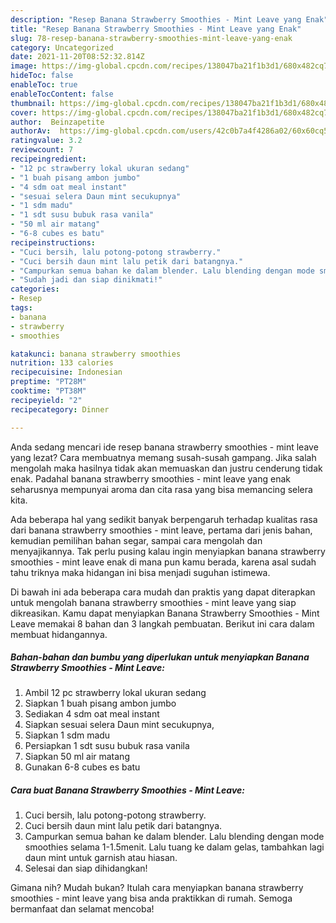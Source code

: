 ```yaml
---
description: "Resep Banana Strawberry Smoothies - Mint Leave yang Enak"
title: "Resep Banana Strawberry Smoothies - Mint Leave yang Enak"
slug: 78-resep-banana-strawberry-smoothies-mint-leave-yang-enak
category: Uncategorized
date: 2021-11-20T08:52:32.814Z
image: https://img-global.cpcdn.com/recipes/138047ba21f1b3d1/680x482cq70/banana-strawberry-smoothies-mint-leave-foto-resep-utama.jpg
hideToc: false
enableToc: true
enableTocContent: false
thumbnail: https://img-global.cpcdn.com/recipes/138047ba21f1b3d1/680x482cq70/banana-strawberry-smoothies-mint-leave-foto-resep-utama.jpg
cover: https://img-global.cpcdn.com/recipes/138047ba21f1b3d1/680x482cq70/banana-strawberry-smoothies-mint-leave-foto-resep-utama.jpg
author:  Beinzapetite
authorAv:  https://img-global.cpcdn.com/users/42c0b7a4f4286a02/60x60cq50/avatar.jpg
ratingvalue: 3.2
reviewcount: 7
recipeingredient:
- "12 pc strawberry lokal ukuran sedang"
- "1 buah pisang ambon jumbo"
- "4 sdm oat meal instant"
- "sesuai selera Daun mint secukupnya"
- "1 sdm madu"
- "1 sdt susu bubuk rasa vanila"
- "50 ml air matang"
- "6-8 cubes es batu"
recipeinstructions:
- "Cuci bersih, lalu potong-potong strawberry."
- "Cuci bersih daun mint lalu petik dari batangnya."
- "Campurkan semua bahan ke dalam blender. Lalu blending dengan mode smoothies selama 1-1.5menit. Lalu tuang ke dalam gelas, tambahkan lagi daun mint untuk garnish atau hiasan."
- "Sudah jadi dan siap dinikmati!"
categories:
- Resep
tags:
- banana
- strawberry
- smoothies

katakunci: banana strawberry smoothies 
nutrition: 133 calories
recipecuisine: Indonesian
preptime: "PT28M"
cooktime: "PT38M"
recipeyield: "2"
recipecategory: Dinner

---
```



Anda sedang mencari ide resep banana strawberry smoothies - mint leave yang lezat? Cara membuatnya memang susah-susah gampang. Jika salah mengolah maka hasilnya tidak akan memuaskan dan justru cenderung tidak enak. Padahal banana strawberry smoothies - mint leave yang enak seharusnya mempunyai aroma dan cita rasa yang bisa memancing selera kita.


Ada beberapa hal yang sedikit banyak berpengaruh terhadap kualitas rasa dari banana strawberry smoothies - mint leave, pertama dari jenis bahan, kemudian pemilihan bahan segar, sampai cara mengolah dan menyajikannya. Tak perlu pusing kalau ingin menyiapkan banana strawberry smoothies - mint leave enak di mana pun kamu berada, karena asal sudah tahu triknya maka hidangan ini bisa menjadi suguhan istimewa.




Di bawah ini ada beberapa cara mudah dan praktis yang dapat diterapkan untuk mengolah banana strawberry smoothies - mint leave yang siap dikreasikan. Kamu dapat menyiapkan Banana Strawberry Smoothies - Mint Leave memakai 8 bahan dan 3 langkah pembuatan. Berikut ini cara dalam membuat hidangannya.

<!--inarticleads1-->

##### Bahan-bahan dan bumbu yang diperlukan untuk menyiapkan Banana Strawberry Smoothies - Mint Leave:

1. Ambil 12 pc strawberry lokal ukuran sedang
1. Siapkan 1 buah pisang ambon jumbo
1. Sediakan 4 sdm oat meal instant
1. Siapkan sesuai selera Daun mint secukupnya,
1. Siapkan 1 sdm madu
1. Persiapkan 1 sdt susu bubuk rasa vanila
1. Siapkan 50 ml air matang
1. Gunakan 6-8 cubes es batu




<!--inarticleads2-->

##### Cara buat Banana Strawberry Smoothies - Mint Leave:

1. Cuci bersih, lalu potong-potong strawberry.
1. Cuci bersih daun mint lalu petik dari batangnya.
1. Campurkan semua bahan ke dalam blender. Lalu blending dengan mode smoothies selama 1-1.5menit. Lalu tuang ke dalam gelas, tambahkan lagi daun mint untuk garnish atau hiasan.
1. Selesai dan siap dihidangkan!



Gimana nih? Mudah bukan? Itulah cara menyiapkan banana strawberry smoothies - mint leave yang bisa anda praktikkan di rumah. Semoga bermanfaat dan selamat mencoba!
